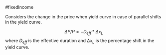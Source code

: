 #fixedIncome 

Considers the change in the price when yield curve in case of parallel shifts in the yield curve. 

$$
\Delta P / P = - D_{eff} * \Delta x_L
$$
where $D_{eff}$ is the effective duration and $\Delta x_L$ is the percentage shift in the yield curve. 
